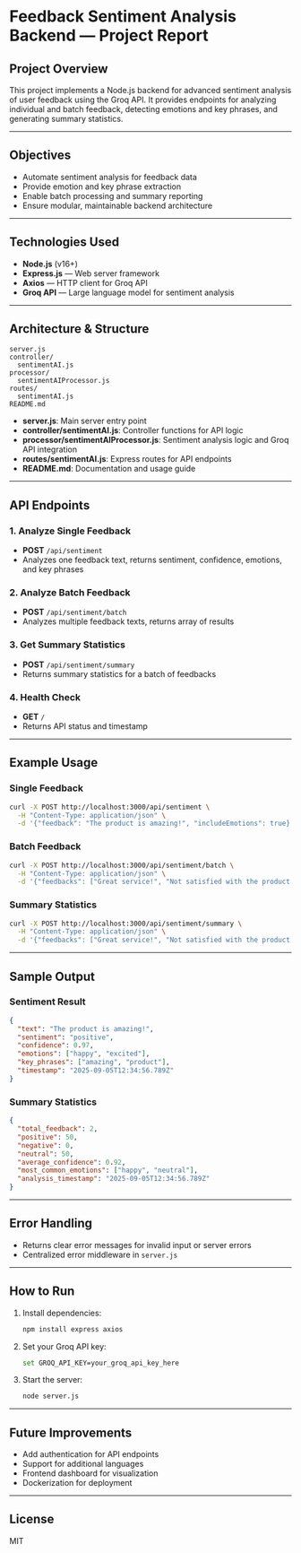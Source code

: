 # Feedback Sentiment Analysis Backend — Project Report

## Project Overview
This project implements a Node.js backend for advanced sentiment analysis of user feedback using the Groq API. It provides endpoints for analyzing individual and batch feedback, detecting emotions and key phrases, and generating summary statistics.

---

## Objectives
- Automate sentiment analysis for feedback data
- Provide emotion and key phrase extraction
- Enable batch processing and summary reporting
- Ensure modular, maintainable backend architecture

---

## Technologies Used
- **Node.js** (v16+)
- **Express.js** — Web server framework
- **Axios** — HTTP client for Groq API
- **Groq API** — Large language model for sentiment analysis

---

## Architecture & Structure
```
server.js
controller/
  sentimentAI.js
processor/
  sentimentAIProcessor.js
routes/
  sentimentAI.js
README.md
```
- **server.js**: Main server entry point
- **controller/sentimentAI.js**: Controller functions for API logic
- **processor/sentimentAIProcessor.js**: Sentiment analysis logic and Groq API integration
- **routes/sentimentAI.js**: Express routes for API endpoints
- **README.md**: Documentation and usage guide

---

## API Endpoints
### 1. Analyze Single Feedback
- **POST** `/api/sentiment`
- Analyzes one feedback text, returns sentiment, confidence, emotions, and key phrases

### 2. Analyze Batch Feedback
- **POST** `/api/sentiment/batch`
- Analyzes multiple feedback texts, returns array of results

### 3. Get Summary Statistics
- **POST** `/api/sentiment/summary`
- Returns summary statistics for a batch of feedbacks

### 4. Health Check
- **GET** `/`
- Returns API status and timestamp

---

## Example Usage
### Single Feedback
```sh
curl -X POST http://localhost:3000/api/sentiment \
  -H "Content-Type: application/json" \
  -d '{"feedback": "The product is amazing!", "includeEmotions": true}'
```

### Batch Feedback
```sh
curl -X POST http://localhost:3000/api/sentiment/batch \
  -H "Content-Type: application/json" \
  -d '{"feedbacks": ["Great service!", "Not satisfied with the product."]}'
```

### Summary Statistics
```sh
curl -X POST http://localhost:3000/api/sentiment/summary \
  -H "Content-Type: application/json" \
  -d '{"feedbacks": ["Great service!", "Not satisfied with the product."]}'
```

---

## Sample Output
### Sentiment Result
```json
{
  "text": "The product is amazing!",
  "sentiment": "positive",
  "confidence": 0.97,
  "emotions": ["happy", "excited"],
  "key_phrases": ["amazing", "product"],
  "timestamp": "2025-09-05T12:34:56.789Z"
}
```

### Summary Statistics
```json
{
  "total_feedback": 2,
  "positive": 50,
  "negative": 0,
  "neutral": 50,
  "average_confidence": 0.92,
  "most_common_emotions": ["happy", "neutral"],
  "analysis_timestamp": "2025-09-05T12:34:56.789Z"
}
```

---

## Error Handling
- Returns clear error messages for invalid input or server errors
- Centralized error middleware in `server.js`

---

## How to Run
1. Install dependencies:
   ```sh
   npm install express axios
   ```
2. Set your Groq API key:
   ```sh
   set GROQ_API_KEY=your_groq_api_key_here
   ```
3. Start the server:
   ```sh
   node server.js
   ```

---

## Future Improvements
- Add authentication for API endpoints
- Support for additional languages
- Frontend dashboard for visualization
- Dockerization for deployment

---

## License
MIT
